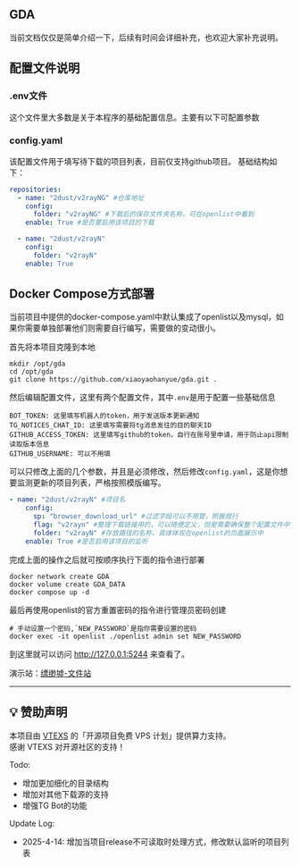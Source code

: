 ## GDA
当前文档仅仅是简单介绍一下，后续有时间会详细补充，也欢迎大家补充说明。



## 配置文件说明

### .env文件
这个文件里大多数是关于本程序的基础配置信息。主要有以下可配置参数


### config.yaml
该配置文件用于填写待下载的项目列表，目前仅支持github项目。
基础结构如下：
```yaml
repositories:
  - name: "2dust/v2rayNG" #仓库地址
    config:
      folder: "v2rayNG" #下载后的保存文件夹名称，可在openlist中看到
    enable: True #是否要启用该项目的下载

  - name: "2dust/v2rayN"
    config:
      folder: "v2rayN"
    enable: True
```

## Docker Compose方式部署
当前项目中提供的docker-compose.yaml中默认集成了openlist以及mysql，如果你需要单独部署他们则需要自行编写，需要做的变动很小。

首先将本项目克隆到本地
```shell
mkdir /opt/gda
cd /opt/gda
git clone https://github.com/xiaoyaohanyue/gda.git .
```
然后编辑配置文件，这里有两个配置文件，其中`.env`是用于配置一些基础信息
```shell
BOT_TOKEN: 这里填写机器人的token，用于发送版本更新通知
TG_NOTICES_CHAT_ID: 这里填写需要将tg消息发往的目的聊天ID
GITHUB_ACCESS_TOKEN: 这里填写github的token，自行在账号里申请，用于防止api限制读取版本信息
GITHUB_USERNAME: 可以不用填
```
可以只修改上面的几个参数，并且是必须修改，然后修改`config.yaml`，这是你想要监测更新的项目列表，严格按照模版编写。

```yaml
- name: "2dust/v2rayN" #项目名
    config:
      sp: "browser_download_url" #过滤字段可以不用管，照搬就行
      flag: "v2rayn" #整理下载链接用的，可以随便定义，但是需要确保整个配置文件中该字段值不重复。
      folder: "v2rayN" #存放路径的名称，具体体现在openlist的页面展示中
    enable: True #是否启用该项目的监听
```

完成上面的操作之后就可按顺序执行下面的指令进行部署
```shell
docker network create GDA
docker volume create GDA_DATA
docker compose up -d
```
最后再使用openlist的官方重置密码的指令进行管理员密码创建
```shell
# 手动设置一个密码,`NEW_PASSWORD`是指你需要设置的密码
docker exec -it openlist ./openlist admin set NEW_PASSWORD
```
到这里就可以访问 http://127.0.0.1:5244 来查看了。

演示站：[缥缈墟-文件站](https://file.pmxu.xyz)

---

## 💡 赞助声明

本项目由 [VTEXS](https://console.vtexs.com/?affid=1551) 的「开源项目免费 VPS 计划」提供算力支持。  
感谢 VTEXS 对开源社区的支持！

Todo:
- 增加更加细化的目录结构
- 增加对其他下载源的支持
- 增强TG Bot的功能


Update Log:
- 2025-4-14: 增加当项目release不可读取时处理方式，修改默认监听的项目列表

